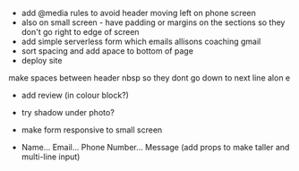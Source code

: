 - add @media rules to avoid header moving left on phone screen
- also on small screen - have padding or margins on the sections so they don't 
go right to edge of screen
- add simple serverless form which emails allisons coaching gmail
- sort spacing and add apace to bottom of page
- deploy site 

make spaces between header nbsp so they dont go down to next line alon
e


- add review (in colour block?)
- try shadow under photo?
- make form responsive to small screen

- Name... 
    Email... 
    Phone Number... 
    Message (add props to make taller and multi-line input)
